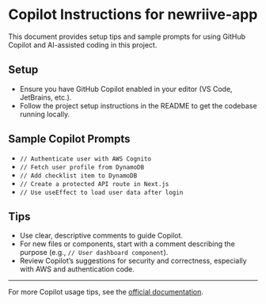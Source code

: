 # Copilot Instructions for newriive-app

This document provides setup tips and sample prompts for using GitHub Copilot and AI-assisted coding in this project.

## Setup
- Ensure you have GitHub Copilot enabled in your editor (VS Code, JetBrains, etc.).
- Follow the project setup instructions in the README to get the codebase running locally.

## Sample Copilot Prompts
- `// Authenticate user with AWS Cognito`
- `// Fetch user profile from DynamoDB`
- `// Add checklist item to DynamoDB`
- `// Create a protected API route in Next.js`
- `// Use useEffect to load user data after login`

## Tips
- Use clear, descriptive comments to guide Copilot.
- For new files or components, start with a comment describing the purpose (e.g., `// User dashboard component`).
- Review Copilot’s suggestions for security and correctness, especially with AWS and authentication code.

---

For more Copilot usage tips, see the [official documentation](https://docs.github.com/en/copilot).
